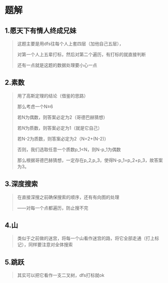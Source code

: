 # 题解
## 1.愿天下有情人终成兄妹

> 这题主要是用dfs往每个人上套四层（加他自己五层），
>
> 对第一个人上五辈打标，然后对第二个遍历，有打标的就直接判断
>
> 还有一点就是这题的数据处理要小心一点

## 2.素数

> 用了高斯定理的结论（借鉴的思路）
>
> 那么考虑一个N≥6
>
> 若N为偶数，则答案必定为2（哥德巴赫猜想）
>
> 若$N$为质数，则答案必定为1（就是它自己）
>
> 若N-2为质数，则答案必定为2（N=2+(N-2)）
>
> 否则，我们选取任意一个质数p_1<N，则N-p_1为偶数
>
> 那么根据哥德巴赫猜想，一定存在p_2,p_3，使得N-p_1=p_2+p_3，故答案为3。

## 3.深度搜索

> 在直接深搜之前确保搜索的顺序，还有有向图的处理
>
> ——对每一个点都遍历，防止搜不完

## 4.山

> 类似于之前做的迷宫，将每一个山看作迷宫的路，将它全部走通（打上标记），同样要注意对全体搜索

## 5.跳跃

> 其实可以把它看作一支二叉树，dfs打标就ok
